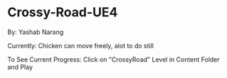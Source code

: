 # Crossy-Road-UE4
By: Yashab Narang

Currently: Chicken can move freely, alot to do still

To See Current Progress: Click on "CrossyRoad" Level in Content Folder and Play

